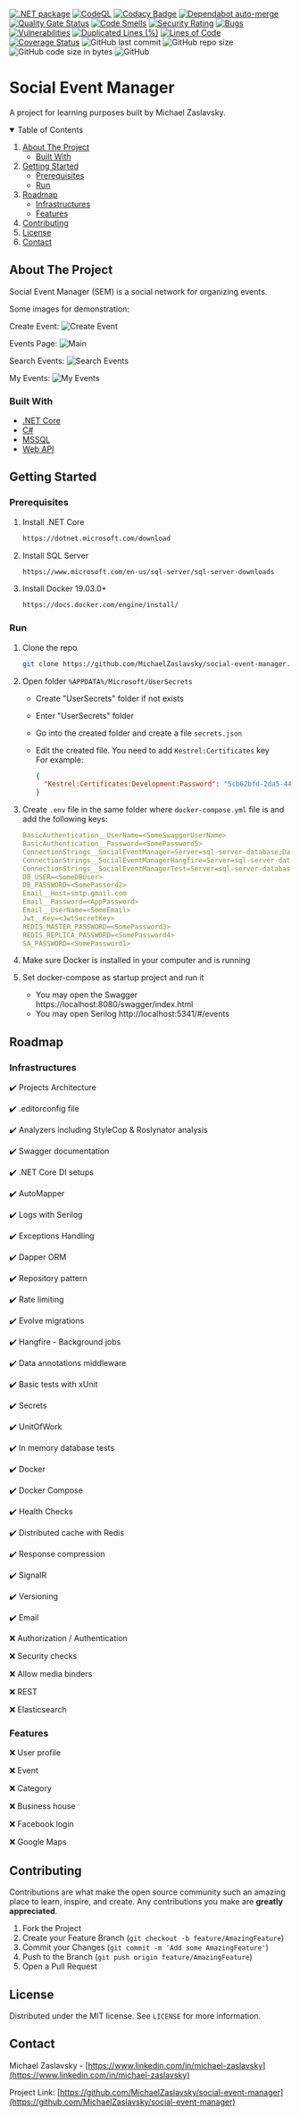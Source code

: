 [![.NET package](https://github.com/MichaelZaslavsky/social-event-manager/actions/workflows/dotnet-build-and-test.yml/badge.svg)](https://github.com/MichaelZaslavsky/social-event-manager/actions/workflows/dotnet-build-and-test.yml)
[![CodeQL](https://github.com/MichaelZaslavsky/social-event-manager/actions/workflows/codeql-analysis.yml/badge.svg)](https://github.com/MichaelZaslavsky/social-event-manager/actions/workflows/codeql-analysis.yml)
[![Codacy Badge](https://app.codacy.com/project/badge/Grade/10e406198cbb439989fc58af01f95263)](https://www.codacy.com/gh/MichaelZaslavsky/social-event-manager/dashboard?utm_source=github.com&amp;utm_medium=referral&amp;utm_content=MichaelZaslavsky/social-event-manager&amp;utm_campaign=Badge_Grade)
[![Dependabot auto-merge](https://github.com/MichaelZaslavsky/social-event-manager/actions/workflows/auto-merge-dependabot.yml/badge.svg)](https://github.com/MichaelZaslavsky/social-event-manager/actions/workflows/auto-merge-dependabot.yml)
[![Quality Gate Status](https://sonarcloud.io/api/project_badges/measure?project=MichaelZaslavsky_social-event-manager&metric=alert_status)](https://sonarcloud.io/summary/new_code?id=MichaelZaslavsky_social-event-manager)
[![Code Smells](https://sonarcloud.io/api/project_badges/measure?project=MichaelZaslavsky_social-event-manager&metric=code_smells)](https://sonarcloud.io/summary/new_code?id=MichaelZaslavsky_social-event-manager)
[![Security Rating](https://sonarcloud.io/api/project_badges/measure?project=MichaelZaslavsky_social-event-manager&metric=security_rating)](https://sonarcloud.io/summary/new_code?id=MichaelZaslavsky_social-event-manager)
[![Bugs](https://sonarcloud.io/api/project_badges/measure?project=MichaelZaslavsky_social-event-manager&metric=bugs)](https://sonarcloud.io/summary/new_code?id=MichaelZaslavsky_social-event-manager)
[![Vulnerabilities](https://sonarcloud.io/api/project_badges/measure?project=MichaelZaslavsky_social-event-manager&metric=vulnerabilities)](https://sonarcloud.io/summary/new_code?id=MichaelZaslavsky_social-event-manager)
[![Duplicated Lines (%)](https://sonarcloud.io/api/project_badges/measure?project=MichaelZaslavsky_social-event-manager&metric=duplicated_lines_density)](https://sonarcloud.io/summary/new_code?id=MichaelZaslavsky_social-event-manager)
[![Lines of Code](https://sonarcloud.io/api/project_badges/measure?project=MichaelZaslavsky_social-event-manager&metric=ncloc)](https://sonarcloud.io/summary/new_code?id=MichaelZaslavsky_social-event-manager)
[![Coverage Status](https://coveralls.io/repos/github/MichaelZaslavsky/social-event-manager/badge.svg)](https://coveralls.io/github/MichaelZaslavsky/social-event-manager)
![GitHub last commit](https://img.shields.io/github/last-commit/MichaelZaslavsky/social-event-manager)
![GitHub repo size](https://img.shields.io/github/repo-size/MichaelZaslavsky/social-event-manager)
![GitHub code size in bytes](https://img.shields.io/github/languages/code-size/MichaelZaslavsky/social-event-manager)
![GitHub](https://img.shields.io/github/license/MichaelZaslavsky/social-event-manager)

# Social Event Manager

A project for learning purposes built by Michael Zaslavsky.

<!-- TABLE OF CONTENTS -->
<details open="open">
  <summary>Table of Contents</summary>
  <ol>
    <li>
      <a href="#about-the-project">About The Project</a>
      <ul>
        <li><a href="#built-with">Built With</a></li>
      </ul>
    </li>
    <li>
      <a href="#getting-started">Getting Started</a>
      <ul>
        <li><a href="#prerequisites">Prerequisites</a></li>
        <li><a href="#run">Run</a></li>
      </ul>
    </li>
    <li>
      <a href="#roadmap">Roadmap</a>
      <ul>
        <li><a href="#infrastructures">Infrastructures</a></li>
		<li><a href="#features">Features</a></li>
      </ul>
    </li>
    <li><a href="#contributing">Contributing</a></li>
    <li><a href="#license">License</a></li>
    <li><a href="#contact">Contact</a></li>
  </ol>
</details>

## About The Project

Social Event Manager (SEM) is a social network for organizing events.

Some images for demonstration:

Create Event:
![Create Event](https://user-images.githubusercontent.com/6709378/132340254-dce9e42e-c743-48ce-8a88-d1f489a33608.jpg)

Events Page:
![Main](https://user-images.githubusercontent.com/6709378/132339995-296b005e-16ba-4093-9b25-3cc3bd2001ee.jpg)

Search Events:
![Search Events](https://user-images.githubusercontent.com/6709378/132340171-039d242f-6c11-4c3d-9c50-77aaa373e02d.jpg)

My Events:
![My Events](https://user-images.githubusercontent.com/6709378/132340196-03c27622-a973-45cd-8161-445bff4f689b.jpg)

### Built With

- [.NET Core](https://en.wikipedia.org/wiki/.NET_Core)
- [C#](<https://en.wikipedia.org/wiki/C_Sharp_(programming_language)>)
- [MSSQL](https://en.wikipedia.org/wiki/Microsoft_SQL_Server)
- [Web API](https://en.wikipedia.org/wiki/Web_API)

## Getting Started

### Prerequisites

1.  Install .NET Core
    ```sh
    https://dotnet.microsoft.com/download
    ```
2.  Install SQL Server
    ```sh
    https://www.microsoft.com/en-us/sql-server/sql-server-downloads
    ```
3.  Install Docker 19.03.0+
    ```sh
    https://docs.docker.com/engine/install/
    ```

### Run

1.  Clone the repo
    ```sh
    git clone https://github.com/MichaelZaslavsky/social-event-manager.git
    ```
2.  Open folder `%APPDATA%/Microsoft/UserSecrets`

    - Create "UserSecrets" folder if not exists
    - Enter "UserSecrets" folder
    - Go into the created folder and create a file `secrets.json`
    - Edit the created file. You need to add `Kestrel:Certificates` key \
      For example:

      ```json
      {
        "Kestrel:Certificates:Development:Password": "5cb62bfd-2da5-44f2-964f-d2b0c9af935d"
      }
      ```

3.  Create `.env` file in the same folder where `docker-compose.yml` file is and add the following keys:

    ```yml
	BasicAuthentication__UserName=<SomeSwaggerUserName>
    BasicAuthentication__Password=<SomePassword5>
	ConnectionStrings__SocialEventManager=Server=sql-server-database;Database=SocialEventManager;User Id=db_admin;Password=${DB_ADMIN_PASSWORD}
    ConnectionStrings__SocialEventManagerHangfire=Server=sql-server-database;Database=SocialEventManagerHangfire;User Id=db_admin;Password=${DB_ADMIN_PASSWORD}
    ConnectionStrings__SocialEventManagerTest=Server=sql-server-database;Database=SocialEventManagerTest;User Id=sa;Password=${SA_PASSWORD}
	DB_USER=<SomeDBUser>
    DB_PASSWORD=<SomePassord2>
	Email__Host=smtp.gmail.com
	Email__Password=<AppPassword>
	Email__UserName=<SomeEmail>
	Jwt__Key=<JwtSecretKey>
    REDIS_MASTER_PASSWORD=<SomePassword3>
    REDIS_REPLICA_PASSWORD=<SomePassword4>
	SA_PASSWORD=<SomePassword1>
    ```

4.  Make sure Docker is installed in your computer and is running

5.  Set docker-compose as startup project and run it
    - You may open the Swagger https://localhost:8080/swagger/index.html
    - You may open Serilog http://localhost:5341/#/events

## Roadmap

### Infrastructures

✔️ Projects Architecture

✔️ .editorconfig file

✔️ Analyzers including StyleCop & Roslynator analysis

✔️ Swagger documentation

✔️ .NET Core DI setups

✔️ AutoMapper

✔️ Logs with Serilog

✔️ Exceptions Handling

✔️ Dapper ORM

✔️ Repository pattern

✔️ Rate limiting

✔️ Evolve migrations

✔️ Hangfire - Background jobs

✔️ Data annotations middleware

✔️ Basic tests with xUnit

✔️ Secrets

✔️ UnitOfWork

✔️ In memory database tests

✔️ Docker

✔️ Docker Compose

✔️ Health Checks

✔️ Distributed cache with Redis

✔️ Response compression

✔️ SignalR

✔️ Versioning

✔️ Email

❌ Authorization / Authentication

❌ Security checks

❌ Allow media binders

❌ REST

❌ Elasticsearch

### Features

❌ User profile

❌ Event

❌ Category

❌ Business house

❌ Facebook login

❌ Google Maps

## Contributing

Contributions are what make the open source community such an amazing place to learn, inspire, and create. Any contributions you make are **greatly appreciated**.

1.  Fork the Project
2.  Create your Feature Branch (`git checkout -b feature/AmazingFeature`)
3.  Commit your Changes (`git commit -m 'Add some AmazingFeature'`)
4.  Push to the Branch (`git push origin feature/AmazingFeature`)
5.  Open a Pull Request

## License

Distributed under the MIT license. See `LICENSE` for more information.

## Contact

Michael Zaslavsky - [https://www.linkedin.com/in/michael-zaslavsky](https://www.linkedin.com/in/michael-zaslavsky)

Project Link: [https://github.com/MichaelZaslavsky/social-event-manager](https://github.com/MichaelZaslavsky/social-event-manager)
